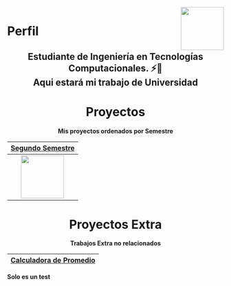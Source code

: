 <img align='right' src='https://github.com/ErickinSegura/profile-markdown/blob/master/src/iPancrema.png?raw=true' width="100px"  height='100px'> 

# <b>Perfil
<h2 align=center>Estudiante de Ingeniería en Tecnologías Computacionales. ⚡💙
<br>Aqui estará mi trabajo de Universidad<h1>

<h1 align=center><b> Proyectos </h1>
<p align=center>Mis proyectos ordenados por Semestre


| <a href="https://github.com/ErickinSegura/segundo-semestre" target="_blank">**Segundo Semestre**</a>  |
| :-----: | 
<img align='center' src='https://github.com/ErickinSegura/profile-markdown/blob/master/src/leon2do.png?raw=true' width="100px"  height='100px'> |  




<h1 align=center><b> Proyectos Extra </h1>
<p align=center>Trabajos Extra no relacionados

| <a href="https://github.com/ErickinSegura/calculadora-promedio" target="_blank">**Calculadora de Promedio**</a>  |
| :-----: | 
Solo es un test 

